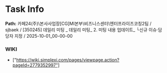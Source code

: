 # Task Info

**Path:** 카페24(주)\본사사업장\[CG]MI본부\비즈니스센터\엔터프라이즈코칭2팀 / sjbaek / [350245] 데일리 미팅 _ 데일리 미팅_ 2. 미팅 내용 업데이트_ └신규 이슈·담당자 지정 / 2025-10-01_00-00-00

### WIKI
- ["https://wiki.simplexi.com/pages/viewpage.action?pageId=2779352997"]

